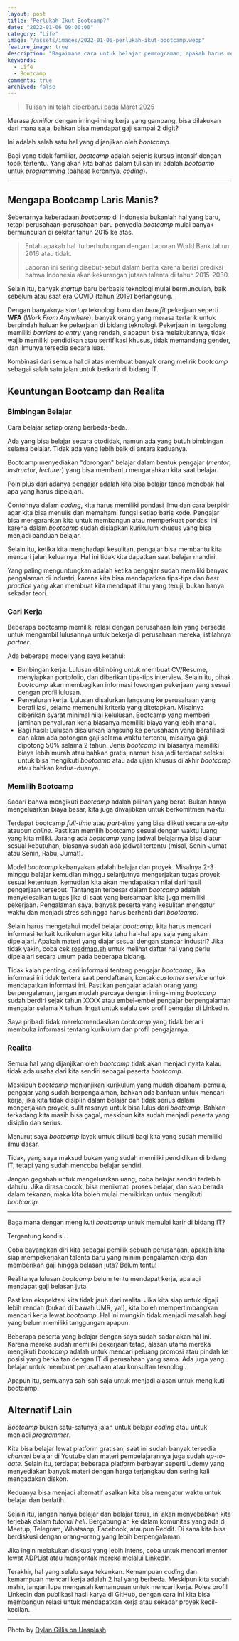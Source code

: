 ```yaml
---
layout: post
title: "Perlukah Ikut Bootcamp?"
date: "2022-01-06 09:00:00"
category: "Life"
image: "/assets/images/2022-01-06-perlukah-ikut-bootcamp.webp"
feature_image: true
description: "Bagaimana cara untuk belajar pemrograman, apakah harus mengikuti program bootcamp atau cukup dengan belajar otodidak?"
keywords:
  - Life
  - Bootcamp
comments: true
archived: false
---
```


> Tulisan ini telah diperbarui pada Maret 2025

Merasa *familiar* dengan iming-iming kerja yang gampang, bisa dilakukan dari mana saja, bahkan bisa mendapat gaji sampai 2 digit?

Ini adalah salah satu hal yang dijanjikan oleh *bootcamp*.

Bagi yang tidak familiar, *bootcamp* adalah sejenis kursus intensif dengan topik tertentu. Yang akan kita bahas dalam tulisan ini adalah *bootcamp* untuk *programming* (bahasa kerennya, *coding*). 

---

## Mengapa Bootcamp Laris Manis?

Sebenarnya keberadaan *bootcamp* di Indonesia bukanlah hal yang baru, tetapi perusahaan-perusahaan baru penyedia *bootcamp* mulai banyak bermunculan di sekitar tahun 2015 ke atas.

> Entah apakah hal itu berhubungan dengan Laporan World Bank tahun 2016 atau tidak.
>
> Laporan ini sering disebut-sebut dalam berita karena berisi prediksi bahwa Indonesia akan kekurangan jutaan talenta di tahun 2015-2030.

Selain itu, banyak *startup* baru berbasis teknologi mulai bermunculan, baik sebelum atau saat era COVID (tahun 2019) berlangsung.

Dengan banyaknya *startup* teknologi baru dan *benefit* pekerjaan seperti **WFA** (*Work From Anywhere*), banyak orang yang merasa tertarik untuk berpindah haluan ke pekerjaan di bidang teknologi. Pekerjaan ini tergolong memiliki *barriers to entry* yang rendah, siapapun bisa melakukannya, tidak wajib memiliki pendidikan atau sertifikasi khusus, tidak memandang gender, dan ilmunya tersedia secara luas. 

Kombinasi dari semua hal di atas membuat banyak orang melirik *bootcamp* sebagai salah satu jalan untuk berkarir di bidang IT.

## Keuntungan Bootcamp dan Realita

### Bimbingan Belajar

Cara belajar setiap orang berbeda-beda.

Ada yang bisa belajar secara otodidak, namun ada yang butuh bimbingan selama belajar. Tidak ada yang lebih baik di antara keduanya.

Bootcamp menyediakan "dorongan" belajar dalam bentuk pengajar (*mentor*, *instructor*, *lecturer*) yang bisa membantu mengarahkan kita saat belajar.

Poin plus dari adanya pengajar adalah kita bisa belajar tanpa menebak hal apa yang harus dipelajari.

Contohnya dalam *coding*, kita harus memiliki pondasi ilmu dan cara berpikir agar kita bisa menulis dan memahami fungsi setiap baris kode. Pengajar bisa mengarahkan kita untuk membangun atau memperkuat pondasi ini karena dalam *bootcamp* sudah disiapkan kurikulum khusus yang bisa menjadi panduan belajar.

Selain itu, ketika kita menghadapi kesulitan, pengajar bisa membantu kita mencari jalan keluarnya. Hal ini tidak kita dapatkan saat belajar mandiri. 

Yang paling menguntungkan adalah ketika pengajar sudah memiliki banyak pengalaman di industri, karena kita bisa mendapatkan tips-tips dan *best practice* yang akan membuat kita mendapat ilmu yang teruji, bukan hanya sekadar teori.

### Cari Kerja

Beberapa bootcamp memiliki relasi dengan perusahaan lain yang bersedia untuk mengambil lulusannya untuk bekerja di perusahaan mereka, istilahnya *partner*. 

Ada beberapa model yang saya ketahui:
- Bimbingan kerja: Lulusan dibimbing untuk membuat CV/Resume, menyiapkan portofolio, dan diberikan tips-tips interview. Selain itu, pihak *bootcamp* akan membagikan informasi lowongan pekerjaan yang sesuai dengan profil lulusan.
- Penyaluran kerja: Lulusan disalurkan langsung ke perusahaan yang berafiliasi, selama memenuhi kriteria yang ditetapkan. Misalnya diberikan syarat minimal nilai kelulusan. Bootcamp yang memberi jaminan penyaluran kerja biasanya memiliki biaya yang lebih mahal.
- Bagi hasil: Lulusan disalurkan langsung ke perusahaan yang berafiliasi dan akan ada potongan gaji selama waktu tertentu, misalnya gaji dipotong 50% selama 2 tahun. Jenis *bootcamp* ini biasanya memiliki biaya lebih murah atau bahkan gratis, namun bisa jadi terdapat seleksi untuk bisa mengikuti *bootcamp* atau ada ujian khusus di akhir *bootcamp* atau bahkan kedua-duanya.

### Memilih Bootcamp

Sadari bahwa mengikuti *bootcamp* adalah pilihan yang berat. Bukan hanya mengeluarkan biaya besar, kita juga diwajibkan untuk berkomitmen waktu. 

Terdapat bootcamp *full-time* atau *part-time* yang bisa diikuti secara *on-site* ataupun *online*. Pastikan memilih bootcamp sesuai dengan waktu luang yang kita miliki. Jarang ada *bootcamp* yang jadwal belajarnya bisa diatur sesuai kebutuhan, biasanya sudah ada jadwal tertentu (misal, Senin-Jumat atau Senin, Rabu, Jumat). 

Model *bootcamp* kebanyakan adalah belajar dan proyek. Misalnya 2-3 minggu belajar kemudian minggu selanjutnya mengerjakan tugas proyek sesuai ketentuan, kemudian kita akan mendapatkan nilai dari hasil pengerjaan tersebut. Tantangan terbesar dalam *bootcamp* adalah menyelesaikan tugas jika di saat yang bersamaan kita juga memiliki pekerjaan. Pengalaman saya, banyak peserta yang kesulitan mengatur waktu dan menjadi stres sehingga harus berhenti dari *bootcamp*.

Selain harus mengetahui model belajar *bootcamp*, kita harus mencari informasi terkait kurikulum agar kita tahu hal-hal apa saja yang akan dipelajari. Apakah materi yang diajar sesuai dengan standar industri? Jika tidak yakin, coba cek [roadmap.sh](https://roadmap.sh/) untuk melihat daftar hal yang perlu dipelajari secara umum pada beberapa bidang.

Tidak kalah penting, cari informasi tentang pengajar *bootcamp*, jika informasi ini tidak tertera saat pendaftaran, kontak *customer service* untuk mendapatkan informasi ini. Pastikan pengajar adalah orang yang berpengalaman, jangan mudah percaya dengan iming-iming *bootcamp* sudah berdiri sejak tahun XXXX atau embel-embel pengajar berpengalaman mengajar selama X tahun. Ingat untuk selalu cek profil pengajar di LinkedIn.

Saya pribadi tidak merekomendasikan *bootcamp* yang tidak berani membuka informasi tentang kurikulum dan profil pengajarnya.

### Realita

Semua hal yang dijanjikan oleh *bootcamp* tidak akan menjadi nyata kalau tidak ada usaha dari kita sendiri sebagai peserta *bootcamp*.

Meskipun *bootcamp* menjanjikan kurikulum yang mudah dipahami pemula, pengajar yang sudah berpengalaman, bahkan ada bantuan untuk mencari kerja, jika kita tidak disiplin dalam belajar dan tidak serius dalam mengerjakan proyek, sulit rasanya untuk bisa lulus dari *bootcamp*. Bahkan terkadang kita masih bisa gagal, meskipun kita sudah menjadi peserta yang disiplin dan serius.

Menurut saya *bootcamp* layak untuk diikuti bagi kita yang sudah memiliki ilmu dasar.

Tidak, yang saya maksud bukan yang sudah memiliki pendidikan di bidang IT, tetapi yang sudah mencoba belajar sendiri.

Jangan gegabah untuk mengeluarkan uang, coba belajar sendiri terlebih dahulu. Jika dirasa cocok, bisa menikmati proses belajar, dan siap berada dalam tekanan, maka kita boleh mulai memikirkan untuk mengikuti *bootcamp*.

---

Bagaimana dengan mengikuti *bootcamp* untuk memulai karir di bidang IT?

Tergantung kondisi.

Coba bayangkan diri kita sebagai pemilik sebuah perusahaan, apakah kita siap mempekerjakan talenta baru yang minim pengalaman kerja dan memberikan gaji hingga belasan juta? Belum tentu!

Realitanya lulusan *bootcamp* belum tentu mendapat kerja, apalagi mendapat gaji belasan juta.

Pastikan ekspektasi kita tidak jauh dari realita. Jika kita siap untuk digaji lebih rendah (bukan di bawah UMR, ya!), kita boleh mempertimbangkan mencari kerja lewat *bootcamp*. Hal ini mungkin tidak menjadi masalah bagi yang belum memiliki tanggungan apapun.

Beberapa peserta yang belajar dengan saya sudah sadar akan hal ini. Karena mereka sudah memiliki pekerjaan tetap, alasan utama mereka mengikuti *bootcamp* adalah untuk mencari peluang promosi atau pindah ke posisi yang berkaitan dengan IT di perusahaan yang sama. Ada juga yang belajar untuk membuat perusahaan atau konsultan teknologi.

Apapun itu, semuanya sah-sah saja untuk menjadi alasan untuk mengikuti bootcamp.


## Alternatif Lain

*Bootcamp* bukan satu-satunya jalan untuk belajar *coding* atau untuk menjadi *programmer*.

Kita bisa belajar lewat platform gratisan, saat ini sudah banyak tersedia *channel* belajar di Youtube dan materi pembelajarannya juga sudah *up-to-date*. Selain itu, terdapat beberapa platform berbayar seperti Udemy yang menyediakan banyak materi dengan harga terjangkau dan sering kali mengadakan diskon. 

Keduanya bisa menjadi alternatif asalkan kita bisa mengatur waktu untuk belajar dan berlatih.

Selain itu, jangan hanya belajar dan belajar terus, ini akan menyebabkan kita terjebak dalam *tutorial hell*. Bergabunglah ke dalam komunitas yang ada di Meetup, Telegram, Whatsapp, Facebook, ataupun Reddit. Di sana kita bisa berdiskusi dengan orang-orang yang lebih berpengalaman.

Jika ingin melakukan diskusi yang lebih intens, coba untuk mencari mentor lewat ADPList atau mengontak mereka melalui LinkedIn.

Terakhir, hal yang selalu saya tekankan. Kemampuan *coding* dan kemampuan mencari kerja adalah 2 hal yang berbeda. Meskipun kita sudah mahir, jangan lupa mengasah kemampuan untuk mencari kerja. Poles profil LinkedIn dan publikasi hasil karya di GitHub, dengan cara ini kita bisa membangun relasi untuk mendapatkan kerja atau sekadar proyek kecil-kecilan.

---

Photo by <a href="https://unsplash.com/@dylandgillis?utm_content=creditCopyText&utm_medium=referral&utm_source=unsplash">Dylan Gillis on Unsplash</a>
